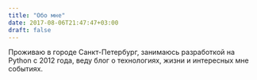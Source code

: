 ```yaml
---
title: "Обо мне"
date: 2017-08-06T21:47:47+03:00
draft: false
---
```


Проживаю в городе Санкт-Петербург, занимаюсь разработкой на Python c 2012 года, веду блог о технологиях, жизни и интересных мне событиях.
